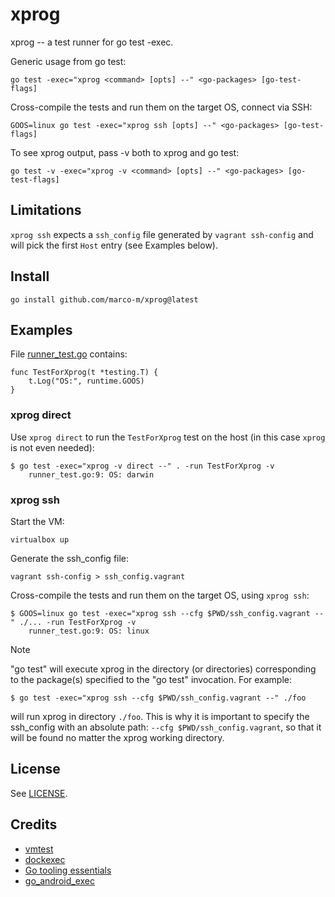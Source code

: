 # xprog

xprog -- a test runner for go test -exec.

Generic usage from go test:

    go test -exec="xprog <command> [opts] --" <go-packages> [go-test-flags]

Cross-compile the tests and run them on the target OS, connect via SSH:

    GOOS=linux go test -exec="xprog ssh [opts] --" <go-packages> [go-test-flags]

To see xprog output, pass -v both to xprog and go test:

    go test -v -exec="xprog -v <command> [opts] --" <go-packages> [go-test-flags]


## Limitations

`xprog ssh` expects a `ssh_config` file generated by `vagrant ssh-config` and will pick the first `Host` entry (see Examples below).


## Install

    go install github.com/marco-m/xprog@latest


## Examples

File [runner_test.go](runner_test.go) contains:

    func TestForXprog(t *testing.T) {
        t.Log("OS:", runtime.GOOS)
    }


### xprog direct

Use `xprog direct` to run the `TestForXprog` test on the host (in this case `xprog` is not even needed):

    $ go test -exec="xprog -v direct --" . -run TestForXprog -v
        runner_test.go:9: OS: darwin

### xprog ssh

Start the VM:

    virtualbox up

Generate the ssh_config file:

    vagrant ssh-config > ssh_config.vagrant

Cross-compile the tests and run them on the target OS, using `xprog ssh`:

    $ GOOS=linux go test -exec="xprog ssh --cfg $PWD/ssh_config.vagrant --" ./... -run TestForXprog -v
        runner_test.go:9: OS: linux

Note

"go test" will execute xprog in the directory (or directories) corresponding to the package(s) specified to the "go test" invocation. For example:

    $ go test -exec="xprog ssh --cfg $PWD/ssh_config.vagrant --" ./foo

will run xprog in directory `./foo`. This is why it is important to specify the ssh_config with an absolute path: `--cfg $PWD/ssh_config.vagrant`, so that it will be found no matter the xprog working directory.



## License

See [LICENSE](LICENSE).


## Credits

- [vmtest](https://github.com/anatol/vmtest)
- [dockexec](https://github.com/mvdan/dockexec)
- [Go tooling essentials](https://rakyll.org/go-tool-flags/)
- [go_android_exec](https://github.com/golang/go/blob/master/misc/android/go_android_exec.go)